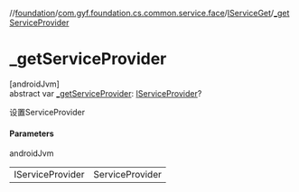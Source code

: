 //[foundation](../../../index.md)/[com.gyf.foundation.cs.common.service.face](../index.md)/[IServiceGet](index.md)/[_getServiceProvider](_get-service-provider.md)

# _getServiceProvider

[androidJvm]\
abstract var [_getServiceProvider](_get-service-provider.md): [IServiceProvider](../-i-service-provider/index.md)?

设置ServiceProvider

#### Parameters

androidJvm

| | |
|---|---|
| IServiceProvider | ServiceProvider |